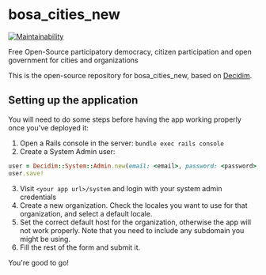# bosa_cities_new

[![Maintainability](https://api.codeclimate.com/v1/badges/7cf3bc92360f76a4dc07/maintainability)](https://codeclimate.com/github/belighted/bosa-cities-new/maintainability)

Free Open-Source participatory democracy, citizen participation and open government for cities and organizations

This is the open-source repository for bosa_cities_new, based on [Decidim](https://github.com/decidim/decidim).

## Setting up the application

You will need to do some steps before having the app working properly once you've deployed it:

1. Open a Rails console in the server: `bundle exec rails console`
2. Create a System Admin user:
```ruby
user = Decidim::System::Admin.new(email: <email>, password: <password>, password_confirmation: <password>)
user.save!
```
3. Visit `<your app url>/system` and login with your system admin credentials
4. Create a new organization. Check the locales you want to use for that organization, and select a default locale.
5. Set the correct default host for the organization, otherwise the app will not work properly. Note that you need to include any subdomain you might be using.
6. Fill the rest of the form and submit it.

You're good to go!
